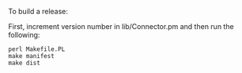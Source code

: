 To build a release:

First, increment version number in lib/Connector.pm and then run the following:

    perl Makefile.PL
    make manifest
    make dist

